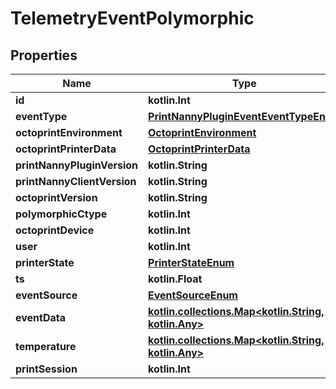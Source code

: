 
# TelemetryEventPolymorphic

## Properties
Name | Type | Description | Notes
------------ | ------------- | ------------- | -------------
**id** | **kotlin.Int** |  |  [readonly]
**eventType** | [**PrintNannyPluginEventEventTypeEnum**](PrintNannyPluginEventEventTypeEnum.md) |  | 
**octoprintEnvironment** | [**OctoprintEnvironment**](OctoprintEnvironment.md) |  | 
**octoprintPrinterData** | [**OctoprintPrinterData**](OctoprintPrinterData.md) |  | 
**printNannyPluginVersion** | **kotlin.String** |  | 
**printNannyClientVersion** | **kotlin.String** |  | 
**octoprintVersion** | **kotlin.String** |  | 
**polymorphicCtype** | **kotlin.Int** |  |  [readonly]
**octoprintDevice** | **kotlin.Int** |  | 
**user** | **kotlin.Int** |  |  [readonly]
**printerState** | [**PrinterStateEnum**](PrinterStateEnum.md) |  | 
**ts** | **kotlin.Float** |  |  [optional]
**eventSource** | [**EventSourceEnum**](EventSourceEnum.md) |  |  [optional]
**eventData** | [**kotlin.collections.Map&lt;kotlin.String, kotlin.Any&gt;**](kotlin.Any.md) |  |  [optional]
**temperature** | [**kotlin.collections.Map&lt;kotlin.String, kotlin.Any&gt;**](kotlin.Any.md) |  |  [optional]
**printSession** | **kotlin.Int** |  |  [optional]



